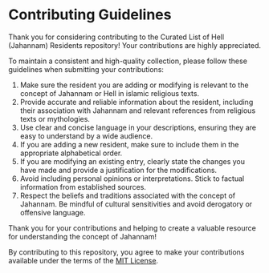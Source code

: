 # Contributing Guidelines

Thank you for considering contributing to the Curated List of Hell (Jahannam) Residents repository! Your contributions are highly appreciated.

To maintain a consistent and high-quality collection, please follow these guidelines when submitting your contributions:

1. Make sure the resident you are adding or modifying is relevant to the concept of Jahannam or Hell in islamic religious texts.
2. Provide accurate and reliable information about the resident, including their association with Jahannam and relevant references from religious texts or mythologies.
3. Use clear and concise language in your descriptions, ensuring they are easy to understand by a wide audience.
4. If you are adding a new resident, make sure to include them in the appropriate alphabetical order.
5. If you are modifying an existing entry, clearly state the changes you have made and provide a justification for the modifications.
6. Avoid including personal opinions or interpretations. Stick to factual information from established sources.
7. Respect the beliefs and traditions associated with the concept of Jahannam. Be mindful of cultural sensitivities and avoid derogatory or offensive language.

Thank you for your contributions and helping to create a valuable resource for understanding the concept of Jahannam!

By contributing to this repository, you agree to make your contributions available under the terms of the [MIT License](LICENSE).
